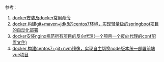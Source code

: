 参考：

1. [docker安装及docker常用命令](https://blog.csdn.net/qq_42937522/article/details/106274293)
2. [docker 构建git+maven+jdk8的centos7环境，实现轻量级的springboot项目的自动化部署](https://blog.csdn.net/qq_42937522/article/details/107755941)
3. [docker安装nginx规范所有项目的反向代理(一个项目一个反向代理的conf配置文件)](https://blog.csdn.net/qq_42937522/article/details/108179441)
4. [docker 构建centos7+git+nvm镜像，实现自主切换node版本统一部署前端vue项目](https://blog.csdn.net/qq_42937522/article/details/108702775)

